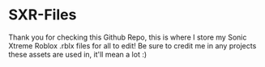 # SXR-Files
Thank you for checking this Github Repo, this is where I store my Sonic Xtreme Roblox .rblx files for all to edit! Be sure to credit me in any projects these assets are used in, it'll mean a lot :)
